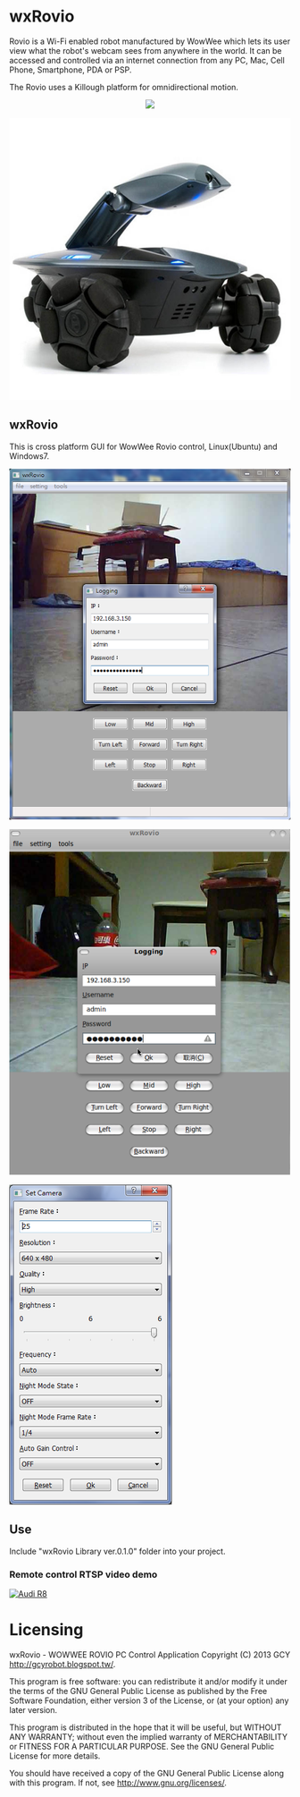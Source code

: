 wxRovio
=======

Rovio is a Wi-Fi enabled robot manufactured by WowWee which lets its user view what the robot's webcam sees from anywhere in the world. It can be accessed and controlled via an internet connection from any PC, Mac, Cell Phone, Smartphone, PDA or PSP.

The Rovio uses a Killough platform for omnidirectional motion.

<p align="center">
  <img src="https://github.com/GCY/wxRovio/blob/master/res/wxRovio%20Remote%20Control%20Demo.gif">
</p>

![WowWee Rovio](https://github.com/GCY/wxRovio/blob/master/res/WowWee%20Rovio.jpg)

## wxRovio
This is  cross platform GUI for WowWee Rovio control, Linux(Ubuntu) and Windows7.

![win7](https://github.com/GCY/wxRovio/blob/master/res/wxRovio%20GUI%20windows7.png)

![ubuntu](https://github.com/GCY/wxRovio/blob/master/res/wxRovio%20GUI%20Ubuntu.png)

![camera setting](https://github.com/GCY/wxRovio/blob/master/res/Rovio%20Camera%20Setting.png)

## Use
Include "wxRovio Library ver.0.1.0" folder into your project. 

### Remote control RTSP video demo 

[![Audi R8](http://img.youtube.com/vi/EUUJY8NPWs8/0.jpg)](https://youtu.be/EUUJY8NPWs8)

Licensing
=======
wxRovio - WOWWEE ROVIO PC Control Application
Copyright (C) 2013  GCY <http://gcyrobot.blogspot.tw/>.

This program is free software: you can redistribute it and/or modify
it under the terms of the GNU General Public License as published by
the Free Software Foundation, either version 3 of the License, or
(at your option) any later version.

This program is distributed in the hope that it will be useful,
but WITHOUT ANY WARRANTY; without even the implied warranty of
MERCHANTABILITY or FITNESS FOR A PARTICULAR PURPOSE.  See the
GNU General Public License for more details.

You should have received a copy of the GNU General Public License
along with this program.  If not, see <http://www.gnu.org/licenses/>.

